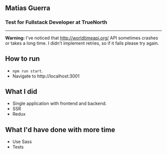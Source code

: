 ## Matias Guerra
### Test for Fullstack Developer at TrueNorth
---  
   
**Warning:** I've noticed that http://worldtimeapi.org/ API sometimes crashes or takes a long time. I didn't implement retries, so if it fails please try again.  
   
## How to run  

- `npm run start`. 
- Navigate to http://localhost:3001
  

## What I did
- Single application with frontend and backend.
- SSR
- Redux

## What I'd have done with more time
- Use Sass
- Tests